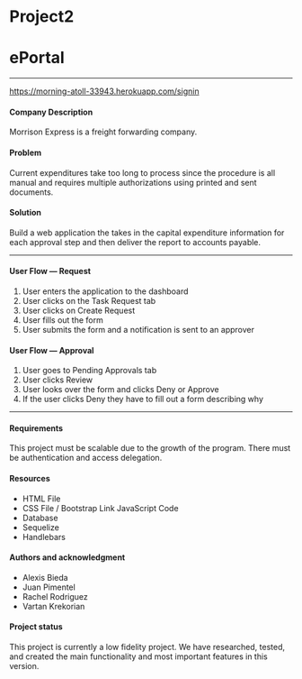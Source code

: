 # Project2
# ePortal


--------------------------------------------------

https://morning-atoll-33943.herokuapp.com/signin


#### Company Description
Morrison Express is a freight forwarding company.

#### Problem
Current expenditures take too long to process since the procedure is all manual and requires multiple authorizations using printed and sent documents.

#### Solution
Build a web application the takes in the capital expenditure information for each approval step and then deliver the report to accounts payable.

--------------------------------------------------

#### User Flow — Request
1. User enters the application to the dashboard
2. User clicks on the Task Request tab
3. User clicks on Create Request
4. User fills out the form
5. User submits the form and a notification is sent to an approver

#### User Flow — Approval
1. User goes to Pending Approvals tab
2. User clicks Review
3. User looks over the form and clicks Deny or Approve
4. If the user clicks Deny they have to fill out a form describing why

--------------------------------------------------

#### Requirements
This project must be scalable due to the growth of the program. There must be authentication and access delegation.

#### Resources
- HTML File
- CSS File / Bootstrap Link JavaScript Code
- Database 
- Sequelize
- Handlebars

#### Authors and acknowledgment
- Alexis Bieda
- Juan Pimentel
- Rachel Rodriguez
- Vartan Krekorian

#### Project status
This project is currently a low fidelity project. We have researched, tested, and created the main functionality and most important features in this version.
